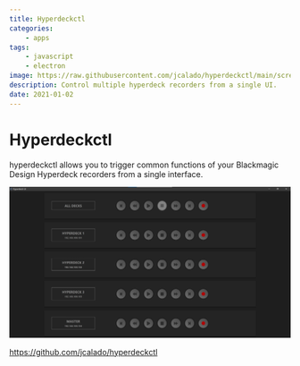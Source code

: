 ```yaml
---
title: Hyperdeckctl
categories:
    - apps
tags: 
    - javascript
    - electron
image: https://raw.githubusercontent.com/jcalado/hyperdeckctl/main/screenshots/screenshot01.png
description: Control multiple hyperdeck recorders from a single UI.
date: 2021-01-02
---
```


# Hyperdeckctl

hyperdeckctl allows you to trigger common functions of your Blackmagic Design Hyperdeck recorders from a single interface.

![preview](https://raw.githubusercontent.com/jcalado/hyperdeckctl/main/screenshots/screenshot01.png)

https://github.com/jcalado/hyperdeckctl
